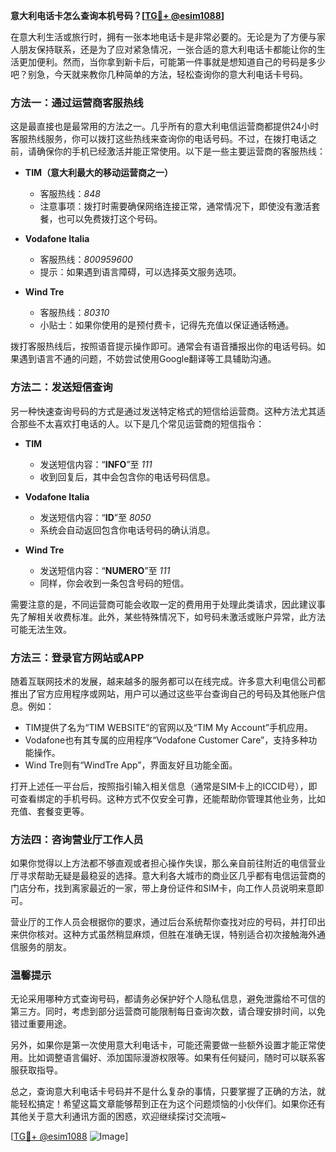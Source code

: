 **意大利电话卡怎么查询本机号码？[[TG💪+ @esim1088](https://t.me/s/esim1088)]**

在意大利生活或旅行时，拥有一张本地电话卡是非常必要的。无论是为了方便与家人朋友保持联系，还是为了应对紧急情况，一张合适的意大利电话卡都能让你的生活更加便利。然而，当你拿到新卡后，可能第一件事就是想知道自己的号码是多少吧？别急，今天就来教你几种简单的方法，轻松查询你的意大利电话卡号码。

### 方法一：通过运营商客服热线

这是最直接也是最常用的方法之一。几乎所有的意大利电信运营商都提供24小时客服热线服务，你可以拨打这些热线来查询你的电话号码。不过，在拨打电话之前，请确保你的手机已经激活并能正常使用。以下是一些主要运营商的客服热线：

- **TIM（意大利最大的移动运营商之一）**
  - 客服热线：*848*
  - 注意事项：拨打时需要确保网络连接正常，通常情况下，即使没有激活套餐，也可以免费拨打这个号码。

- **Vodafone Italia**
  - 客服热线：*800959600*
  - 提示：如果遇到语言障碍，可以选择英文服务选项。

- **Wind Tre**
  - 客服热线：*80310*
  - 小贴士：如果你使用的是预付费卡，记得先充值以保证通话畅通。

拨打客服热线后，按照语音提示操作即可。通常会有语音播报出你的电话号码。如果遇到语言不通的问题，不妨尝试使用Google翻译等工具辅助沟通。

### 方法二：发送短信查询

另一种快速查询号码的方式是通过发送特定格式的短信给运营商。这种方法尤其适合那些不太喜欢打电话的人。以下是几个常见运营商的短信指令：

- **TIM**
  - 发送短信内容：“**INFO**”至 *111*
  - 收到回复后，其中会包含你的电话号码信息。

- **Vodafone Italia**
  - 发送短信内容：“**ID**”至 *8050*
  - 系统会自动返回包含你电话号码的确认消息。

- **Wind Tre**
  - 发送短信内容：“**NUMERO**”至 *111*
  - 同样，你会收到一条包含号码的短信。

需要注意的是，不同运营商可能会收取一定的费用用于处理此类请求，因此建议事先了解相关收费标准。此外，某些特殊情况下，如号码未激活或账户异常，此方法可能无法生效。

### 方法三：登录官方网站或APP

随着互联网技术的发展，越来越多的服务都可以在线完成。许多意大利电信公司都推出了官方应用程序或网站，用户可以通过这些平台查询自己的号码及其他账户信息。例如：

- TIM提供了名为“TIM WEBSITE”的官网以及“TIM My Account”手机应用。
- Vodafone也有其专属的应用程序“Vodafone Customer Care”，支持多种功能操作。
- Wind Tre则有“WindTre App”，界面友好且功能全面。

打开上述任一平台后，按照指引输入相关信息（通常是SIM卡上的ICCID号），即可查看绑定的手机号码。这种方式不仅安全可靠，还能帮助你管理其他业务，比如充值、套餐变更等。

### 方法四：咨询营业厅工作人员

如果你觉得以上方法都不够直观或者担心操作失误，那么亲自前往附近的电信营业厅寻求帮助无疑是最稳妥的选择。意大利各大城市的商业区几乎都有电信运营商的门店分布，找到离家最近的一家，带上身份证件和SIM卡，向工作人员说明来意即可。

营业厅的工作人员会根据你的要求，通过后台系统帮你查找对应的号码，并打印出来供你核对。这种方式虽然稍显麻烦，但胜在准确无误，特别适合初次接触海外通信服务的朋友。

### 温馨提示

无论采用哪种方式查询号码，都请务必保护好个人隐私信息，避免泄露给不可信的第三方。同时，考虑到部分运营商可能限制每日查询次数，请合理安排时间，以免错过重要用途。

另外，如果你是第一次使用意大利电话卡，可能还需要做一些额外设置才能正常使用。比如调整语言偏好、添加国际漫游权限等。如果有任何疑问，随时可以联系客服获取指导。

总之，查询意大利电话卡号码并不是什么复杂的事情，只要掌握了正确的方法，就能轻松搞定！希望这篇文章能够帮到正在为这个问题烦恼的小伙伴们。如果你还有其他关于意大利通讯方面的困惑，欢迎继续探讨交流哦~

[[TG💪+ @esim1088](https://t.me/s/esim1088) ![Image](https://i.postimg.cc/4NQfJmqS/Snipaste-2025-05-13-00-14-12.png)]